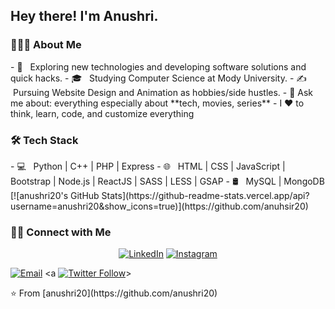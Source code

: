 <h2> Hey there! I'm Anushri.</h2><h3> 👨🏻‍💻 About Me </h3>- 🤔 &nbsp; Exploring new technologies and developing software solutions and quick hacks.
- 🎓 &nbsp; Studying Computer Science at Mody University.
- ✍️ &nbsp;Pursuing Website Design and Animation as hobbies/side hustles.
- 💬 Ask me about: everything especially about **tech, movies, series**
- I  ❤️ to think, learn, code, and customize everything <h3>🛠 Tech Stack</h3>- 💻 &nbsp; Python | C++ | PHP | Express
- 🌐 &nbsp; HTML | CSS | JavaScript | Bootstrap | Node.js | ReactJS | SASS | LESS | GSAP
- 🛢 &nbsp; MySQL | MongoDB <br/> [![anushri20's GitHub Stats](https://github-readme-stats.vercel.app/api?username=anushri20&show_icons=true)](https://github.com/anuhsir20) <h3> 🤝🏻 Connect with Me </h3> <p align="center">
<a href="https://www.linkedin.com/in/anushri-68a25a196/"><img alt="LinkedIn" src="https://img.shields.io/badge/LinkedIn-Anushri-blue?style=flat-square&logo=linkedin"></a>
 <a href="https://www.instagram.com/anu_shri__/"><img alt="Instagram" src="https://img.shields.io/badge/Instagram-anu_shri__-blue?style=flat-square&logo=instagram"></a>

<a href="mailto:anushri862@gmail.com"><img alt="Email" src="https://img.shields.io/badge/Email-anushri862@gmail.com-blue?style=flat-square&logo=gmail"></a>
<a [![Twitter Follow](https://img.shields.io/twitter/follow/ismlhbb?style=social)](https://twitter.com/intent/follow?screen_name=ismlhbb)></a>
</p>
 ⭐️ From [anushri20](https://github.com/anushri20)


